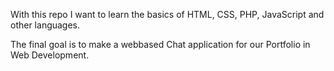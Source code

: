 With this repo I want to learn the basics of HTML, CSS, PHP, JavaScript and other languages.

The final goal is to make a webbased Chat application for our Portfolio in Web Development.